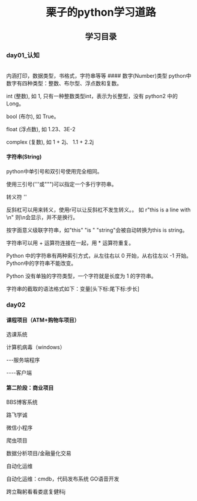 
# <center>栗子的python学习道路</center>

## <center>学习目录

### day01_认知
<br>
内涵打印，数据类型，书格式，字符串等等
#### 数字(Number)类型
python中数字有四种类型：整数、布尔型、浮点数和复数。

int (整数), 如 1, 只有一种整数类型int，表示为长整型，没有 python2 中的 Long。<p>
bool (布尔), 如 True。<p>
float (浮点数), 如 1.23、3E-2<p>
complex (复数), 如 1 + 2j、 1.1 + 2.2j
#### 字符串(String)
python中单引号和双引号使用完全相同。<p>
使用三引号('''或""")可以指定一个多行字符串。<p>
转义符 '\'<p>
反斜杠可以用来转义，使用r可以让反斜杠不发生转义。。 如 r"this is a line with \n" 则\n会显示，并不是换行。<p>
按字面意义级联字符串，如"this" "is " "string"会被自动转换为this is string。<p>
字符串可以用 + 运算符连接在一起，用 * 运算符重复。<p>
Python 中的字符串有两种索引方式，从左往右以 0 开始，从右往左以 -1 开始。
Python中的字符串不能改变。<p>
Python 没有单独的字符类型，一个字符就是长度为 1 的字符串。<p>
字符串的截取的语法格式如下：变量[头下标:尾下标:步长]

### day02 
#### 课程项目（ATM+购物车项目）<p>
选课系统<p>
计算机病毒（windows）<p>
---服务端程序<p>
----客户端<p>
#### 第二阶段：商业项目
BBS博客系统<p>
路飞学诚<p>
微信小程序<p>
爬虫项目<p>
数据分析项目/金融量化交易<p>
自动化运维<p>
自动化运维：cmdb，代码发布系统
GO语音开发<p>
跨立鞠躬看看娄底复健科j

